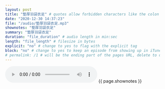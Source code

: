 ```yaml
---
layout: post
title: "墊厚羽袋衣足" # quotes allow forbidden characters like the colon
date: "2020-12-30 14:37:23"
file: "/audio/墊厚羽袋衣足.mp3"
shownotes: "墊厚羽袋衣足"
summary: "墊厚羽袋衣足"
duration: "file_duration" # audio length in min:sec
length: "file_length" # filesize in bytes
explicit: "no" # change to yes to flag with the explicit tag
block: "no" # change to yes to keep an episode from showing up in iTunes
# permalink: /1 # will be the ending part of the pages URL, delete to default to the title
---
```


<audio controls>
<source src="{{site.url}}{{site.baseurl}}{{ page.file }}" type="audio/x-mp3">
Your browser does not support the audio element.
</audio>
{{ page.shownotes }}
